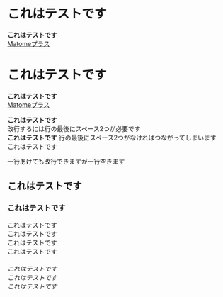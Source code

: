<h1>これはテストです</h1>
<b>これはテストです</b>
<br />
<a href="https://okmksato.github.io/matome/">Matomeプラス</a>

# これはテストです
**これはテストです**  
[Matomeプラス](https://okmksato.github.io/matome/)

**これはテストです**  
改行するには行の最後にスペース2つが必要です  
**これはテストです**
行の最後にスペース2つがなければつながってしまいます  
これはテストです

一行あけても改行できますが一行空きます

## これはテストです  
### これはテストです  
<span class="red">これはテストです</span>  
<span class="icon-blue red">これはテストです</span>  
<span class="box-gray">これはテストです</span>  
<span class="box-blue-bordery">これはテストです</span>  

<h6 class="mt30">
<span class="red icon-blue">これはテストです</span><br />  
<span class="box-gray red">これはテストです</span><br />
<span class="box-blue-bordery red">これはテストです</span>
</h6>
